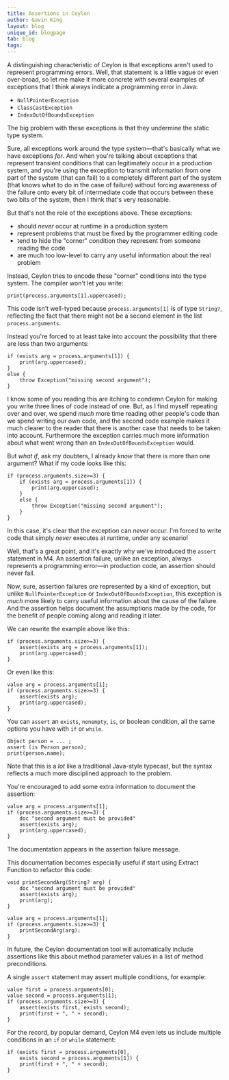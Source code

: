 ```yaml
---
title: Assertions in Ceylon
author: Gavin King
layout: blog
unique_id: blogpage
tab: blog
tags:
---
```


A distinguishing characteristic of Ceylon is that exceptions aren't used 
to represent programming errors. Well, that statement is a little vague 
or even over-broad, so let me make it more concrete with several 
examples of exceptions that I think always indicate a programming error 
in Java:

- `NullPointerException`
- `ClassCastException`
- `IndexOutOfBoundsException`

The big problem with these exceptions is that they undermine the static
type system.

Sure, all exceptions work around the type system—that's basically
what we have exceptions _for_. And when you're talking about exceptions 
that represent transient conditions that can legitimately occur in a 
production system, and you're using the exception to transmit information 
from one part of the system (that can fail) to a completely different 
part of the system (that knows what to do in the case of failure) without 
forcing awareness of the failure onto every bit of intermediate code that 
occurs between these two bits of the system, then I think that's very 
reasonable.

But that's not the role of the exceptions above. These exceptions:

- should _never_ occur at runtime in a production system
- represent problems that must be fixed by the programmer editing code
- tend to hide the "corner" condition they represent from someone reading 
  the code
- are much too low-level to carry any useful information about the
  real problem

Instead, Ceylon tries to encode these "corner" conditions into the type
system. The compiler won't let you write:

<!-- try: -->
    print(process.arguments[1].uppercased);

This code isn't well-typed because `process.arguments[1]` is of type
`String?`, reflecting the fact that there might not be a second element
in the list `process.arguments`.

Instead you're forced to at least take into account the possibility that
there are less than two arguments:

<!-- try: -->
    if (exists arg = process.arguments[1]) {
        print(arg.uppercased);
    }
    else {
        throw Exception("missing second argument");
    }

I know some of you reading this are itching to condemn Ceylon for making
you write three lines of code instead of one. But, as I find myself
repeating over and over, we spend _much_ more time reading other people's
code than we spend writing our own code, and the second code example 
makes it much clearer to the reader that there is another case that 
needs to be taken into account. Furthermore the exception carries much 
more information about what went wrong than an `IndexOutOfBoundsException`
would.

But _what if_, ask my doubters, I already _know_ that there is more than
one argument? What if my code looks like this:

<!-- try: -->
    if (process.arguments.size>=3) {
        if (exists arg = process.arguments[1]) {
            print(arg.uppercased);
        }
        else {
            throw Exception("missing second argument");
        }
    }

In this case, it's clear that the exception can _never_ occur. I'm
forced to write code that simply _never_ executes at runtime, under any 
scenario!

Well, that's a great point, and it's exactly why we've introduced the
`assert` statement in M4. An assertion failure, unlike an exception,
always represents a programming error—in production code, an 
assertion should never fail. 

Now, sure, assertion failures _are_ represented by a kind of exception, 
but unlike `NullPointerException` or `IndexOutOfBoundsException`, this
exception is _much_ more likely to carry useful information about the 
cause of the failure. And the assertion helps document the assumptions 
made by the code, for the benefit of people coming along and reading it 
later. 

We can rewrite the example above like this:

<!-- try: -->
    if (process.arguments.size>=3) {
        assert(exists arg = process.arguments[1]);
        print(arg.uppercased);
    }

Or even like this:

<!-- try: -->
    value arg = process.arguments[1];
    if (process.arguments.size>=3) {
        assert(exists arg);
        print(arg.uppercased);
    }

You can `assert` an `exists`, `nonempty`, `is`, or boolean condition,
all the same options you have with `if` or `while`.

<!-- try: -->
    Object person = ... ;
    assert (is Person person);
    print(person.name);

Note that this is a _lot_ like a traditional Java-style typecast, but 
the syntax reflects a much more disciplined approach to the problem.

You're encouraged to add some extra information to document the
assertion:

<!-- try: -->
    value arg = process.arguments[1];
    if (process.arguments.size>=3) {
        doc "second argument must be provided"
        assert(exists arg);
        print(arg.uppercased);
    }

The documentation appears in the assertion failure message.

This documentation becomes especially useful if start using Extract 
Function to refactor this code:

    
<!-- try: -->
    void printSecondArg(String? arg) {
        doc "second argument must be provided"
        assert(exists arg);
        print(arg);
    }
    
    value arg = process.arguments[1];
    if (process.arguments.size>=3) {
        printSecondArg(arg);
    }

In future, the Ceylon documentation tool will automatically include 
assertions like this about method parameter values in a list of method 
preconditions.

A single `assert` statement may assert multiple conditions, for 
example:

<!-- try: -->
    value first = process.arguments[0];
    value second = process.arguments[1];
    if (process.arguments.size>=3) {
        assert(exists first, exists second);
        print(first + ", " + second);
    }

For the record, by popular demand, Ceylon M4 even lets us include multiple 
conditions in an `if` or `while` statement:

<!-- try: -->
    if (exists first = process.arguments[0],
        exists second = process.arguments[1]) {
        print(first + ", " + second);
    }
